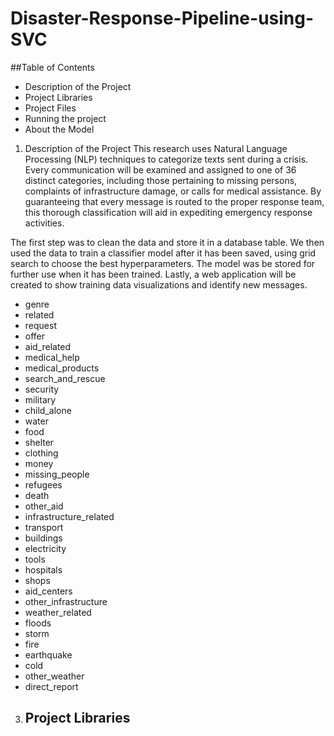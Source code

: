 # Disaster-Response-Pipeline-using-SVC

##Table of Contents
  - Description of the Project
  - Project Libraries
  - Project Files
  - Running the project
  - About the Model


1) Description of the Project
This research uses Natural Language Processing (NLP) techniques to categorize texts sent during a crisis. Every communication will be examined and assigned to one of 36 distinct categories, including those pertaining to missing persons, complaints of infrastructure damage, or calls for medical assistance. By guaranteeing that every message is routed to the proper response team, this thorough classification will aid in expediting emergency response activities.

The first step was to clean the data and store it in a database table. We then used the data to train a classifier model after it has been saved, using grid search to choose the best hyperparameters. The model was be stored for further use when it has been trained. Lastly, a web application will be created to show training data visualizations and identify new messages.

 - genre
 - related
 - request
 - offer
 - aid_related
 - medical_help
 - medical_products
 - search_and_rescue
 - security
 - military
 - child_alone
 - water
 - food
 - shelter
 - clothing
 - money
 - missing_people
 - refugees
 - death
 - other_aid
 - infrastructure_related
 - transport
 - buildings
 - electricity
 - tools
 - hospitals
 - shops
 - aid_centers
 - other_infrastructure
 - weather_related
 - floods
 - storm
 - fire
 - earthquake
 - cold
 - other_weather
 - direct_report

3) Project Libraries
    - 

  

